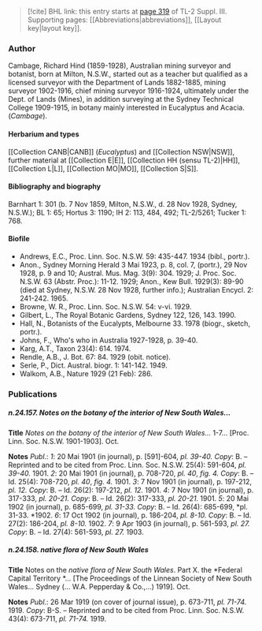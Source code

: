 > [!cite] BHL link: this entry starts at [page 319](https://www.biodiversitylibrary.org/item/103861#page/329/mode/1up) of TL-2 Suppl. III.
> Supporting pages: [[Abbreviations|abbreviations]], [[Layout key|layout key]].

### Author

Cambage, Richard Hind (1859-1928), Australian mining surveyor and botanist, born at Milton, N.S.W., started out as a teacher but qualified as a licensed surveyor with the Department of Lands 1882-1885, mining surveyor 1902-1916, chief mining surveyor 1916-1924, ultimately under the Dept. of Lands (Mines), in addition surveying at the Sydney Technical College 1909-1915, in botany mainly interested in Eucalyptus and Acacia. (*Cambage*).

#### Herbarium and types

[[Collection CANB|CANB]] (*Eucalyptus*) and [[Collection NSW|NSW]], further material at [[Collection E|E]], [[Collection HH (sensu TL-2)|HH]], [[Collection L|L]], [[Collection MO|MO]], [[Collection S|S]].

#### Bibliography and biography

Barnhart 1: 301 (b. 7 Nov 1859, Milton, N.S.W., d. 28 Nov 1928, Sydney, N.S.W.); BL 1: 65; Hortus 3: 1190; IH 2: 113, 484, 492; TL-2/5261; Tucker 1: 768.

#### Biofile

- Andrews, E.C., Proc. Linn. Soc. N.S.W. 59: 435-447. 1934 (bibl., portr.).
- Anon., Sydney Morning Herald 3 Mai 1923, p. 8, col. 7, (portr.), 29 Nov 1928, p. 9 and 10; Austral. Mus. Mag. 3(9): 304. 1929; J. Proc. Soc. N.S.W. 63 (Abstr. Proc.): 11-12. 1929; Anon., Kew Bull. 1929(3): 89-90 (died at Sydney, N.S.W. 28 Nov 1928, further info.); Australian Encycl. 2: 241-242. 1965.
- Browne, W. R., Proc. Linn. Soc. N.S.W. 54: v-vi. 1929.
- Gilbert, L., The Royal Botanic Gardens, Sydney 122, 126, 143. 1990.
- Hall, N., Botanists of the Eucalypts, Melbourne 33. 1978 (biogr., sketch, portr.).
- Johns, F., Who's who in Australia 1927-1928, p. 39-40.
- Karg, A.T., Taxon 23(4): 614. 1974.
- Rendle, A.B., J. Bot. 67: 84. 1929 (obit. notice).
- Serle, P., Dict. Austral. biogr. 1: 141-142. 1949.
- Walkom, A.B., Nature 1929 (21 Feb): 286.

### Publications

##### n.24.157. Notes on the botany of the interior of New South Wales...

**Title**
*Notes on the botany of the interior of New South Wales...* 1-7... \[Proc. Linn. Soc. N.S.W. 1901-1903\]. Oct.

**Notes**
*Publ*.: *1*: 20 Mai 1901 (in journal), p. \[591\]-604, *pl. 39-40.* *Copy*: B. – Reprinted and to be cited from Proc. Linn. Soc. N.S.W. 25(4): 591-604, *pl. 39-40.* 1901.
*2*: 20 Mai 1901 (in journal), p. 708-720, *pl. 40*, *fig. 4.* *Copy*: B. – Id. 25(4): 708-720, *pl. 40*, *fig. 4.* 1901.
*3*: 7 Nov 1901 (in journal), p. 197-212, *pl. 12.* *Copy*: B. – Id. 26(2): 197-212, *pl. 12.* 1901.
*4*: 7 Nov 1901 (in journal), p. 317-333, *pl. 20-21.* *Copy*: B. – Id. 26(2): 317-333, *pl. 20-21.* 1901.
*5*: 20 Mai 1902 (in journal), p. 685-699, *pl. 31-33. Copy*: B. – Id. 26(4): 685-699, *pl. 31-33. *1902.
*6*: 17 Oct 1902 (in journal), p. 186-204, *pl. 8-10.* *Copy*: B. – Id. 27(2): 186-204, *pl. 8-10.* 1902.
*7*: 9 Apr 1903 (in journal), p. 561-593, *pl. 27. Copy*: B. – Id. 27(4): 561-593, *pl. 27.* 1903.

##### n.24.158. native flora of New South Wales

**Title**
Notes on the *native flora of New South Wales*. Part X. the *Federal Capital Territory *... \[The Proceedings of the Linnean Society of New South Wales... Sydney (... W.A. Pepperday & Co.,...) 1919\]. Oct.

**Notes**
*Publ*.: 26 Mar 1919 (on cover of journal issue), p. 673-711, *pl. 71-74.* 1919. *Copy*: B-S. – Reprinted and to be cited from Proc. Linn. Soc. N.S.W. 43(4): 673-711, *pl. 71-74.* 1919.

